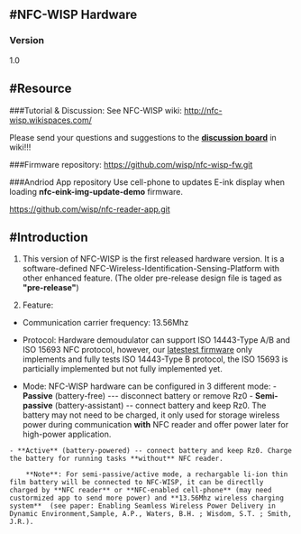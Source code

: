 #NFC-WISP Hardware
---
### Version
1.0

#Resource
---
###Tutorial & Discussion: 
See NFC-WISP wiki: http://nfc-wisp.wikispaces.com/

Please send your questions and suggestions to the [**discussion board**](http://nfc-wisp.wikispaces.com/wiki/messages) in wiki!!!	    

###Firmware repository:
https://github.com/wisp/nfc-wisp-fw.git

###Andriod App repository
Use cell-phone to updates E-ink display when loading **nfc-eink-img-update-demo** firmware.

https://github.com/wisp/nfc-reader-app.git		

#Introduction
---
1. This version of NFC-WISP is the first released hardware version. It is a software-defined NFC-Wireless-Identification-Sensing-Platform with other enhanced feature. (The older pre-release design file is taged as **"pre-release"**)

2. Feature:
  *  Communication carrier frequency: 13.56Mhz 
  *  Protocol:    Hardware demoudulator can support ISO 14443-Type A/B and ISO 15693 NFC protocol, however, our [latestest firmware](https://github.com/wisp/nfc-wisp-fw.git) only implements  and fully tests ISO 14443-Type B protocol, the ISO 15693 is particially implemented but not fully implemented yet.

  *  Mode:     NFC-WISP hardware can be configured in 3 different mode: 
  	- **Passive** (battery-free) --- disconnect battery or remove Rz0
  	- **Semi-passive** (battery-assistant) -- connect battery and keep Rz0. The battery may not need to be charged, it only used for storage wireless power during communication **with** NFC reader and offer power later for high-power application.

  	- **Active** (battery-powered) -- connect battery and keep Rz0. Charge the battery for running tasks **without** NFC reader.

        **Note**: For semi-passive/active mode, a rechargable li-ion thin film battery will be connected to NFC-WISP, it can be directlly charged by **NFC reader** or **NFC-enabled cell-phone** (may need custormized app to send more power) and **13.56Mhz wireless charging system**  (see paper: Enabling Seamless Wireless Power Delivery in Dynamic Environment,Sample, A.P., Waters, B.H. ; Wisdom, S.T. ; Smith, J.R.).
  
    




